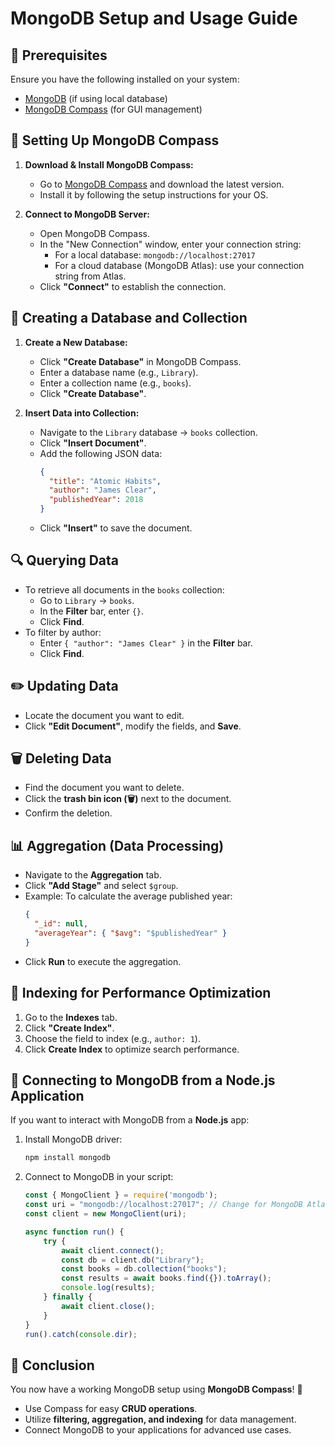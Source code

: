 # MongoDB Setup and Usage Guide

## 📌 Prerequisites
Ensure you have the following installed on your system:
- [MongoDB](https://www.mongodb.com/try/download/community) (if using local database)
- [MongoDB Compass](https://www.mongodb.com/products/compass) (for GUI management)

## 🚀 Setting Up MongoDB Compass
1. **Download & Install MongoDB Compass:**
   - Go to [MongoDB Compass](https://www.mongodb.com/products/compass) and download the latest version.
   - Install it by following the setup instructions for your OS.

2. **Connect to MongoDB Server:**
   - Open MongoDB Compass.
   - In the "New Connection" window, enter your connection string:
     - For a local database: `mongodb://localhost:27017`
     - For a cloud database (MongoDB Atlas): use your connection string from Atlas.
   - Click **"Connect"** to establish the connection.

## 📂 Creating a Database and Collection
1. **Create a New Database:**
   - Click **"Create Database"** in MongoDB Compass.
   - Enter a database name (e.g., `Library`).
   - Enter a collection name (e.g., `books`).
   - Click **"Create Database"**.

2. **Insert Data into Collection:**
   - Navigate to the `Library` database → `books` collection.
   - Click **"Insert Document"**.
   - Add the following JSON data:
     ```json
     {
       "title": "Atomic Habits",
       "author": "James Clear",
       "publishedYear": 2018
     }
     ```
   - Click **"Insert"** to save the document.

## 🔍 Querying Data
- To retrieve all documents in the `books` collection:
  - Go to `Library` → `books`.
  - In the **Filter** bar, enter `{}`.
  - Click **Find**.
- To filter by author:
  - Enter `{ "author": "James Clear" }` in the **Filter** bar.
  - Click **Find**.

## ✏️ Updating Data
- Locate the document you want to edit.
- Click **"Edit Document"**, modify the fields, and **Save**.

## 🗑️ Deleting Data
- Find the document you want to delete.
- Click the **trash bin icon (🗑️)** next to the document.
- Confirm the deletion.

## 📊 Aggregation (Data Processing)
- Navigate to the **Aggregation** tab.
- Click **"Add Stage"** and select `$group`.
- Example: To calculate the average published year:
  ```json
  {
    "_id": null,
    "averageYear": { "$avg": "$publishedYear" }
  }
  ```
- Click **Run** to execute the aggregation.

## 📌 Indexing for Performance Optimization
1. Go to the **Indexes** tab.
2. Click **"Create Index"**.
3. Choose the field to index (e.g., `author: 1`).
4. Click **Create Index** to optimize search performance.

## 🔌 Connecting to MongoDB from a Node.js Application
If you want to interact with MongoDB from a **Node.js** app:
1. Install MongoDB driver:
   ```sh
   npm install mongodb
   ```
2. Connect to MongoDB in your script:
   ```javascript
   const { MongoClient } = require('mongodb');
   const uri = "mongodb://localhost:27017"; // Change for MongoDB Atlas if needed
   const client = new MongoClient(uri);

   async function run() {
       try {
           await client.connect();
           const db = client.db("Library");
           const books = db.collection("books");
           const results = await books.find({}).toArray();
           console.log(results);
       } finally {
           await client.close();
       }
   }
   run().catch(console.dir);
   ```

## 🎯 Conclusion
You now have a working MongoDB setup using **MongoDB Compass**! 🚀
- Use Compass for easy **CRUD operations**.
- Utilize **filtering, aggregation, and indexing** for data management.
- Connect MongoDB to your applications for advanced use cases.



